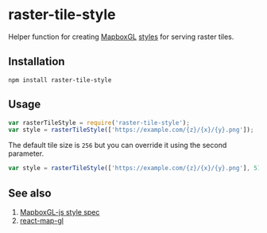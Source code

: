 # raster-tile-style

Helper function for creating [MapboxGL](https://github.com/mapbox/mapbox-gl-js)
[styles](https://www.mapbox.com/mapbox-gl-style-spec/) for serving raster tiles.

## Installation

    npm install raster-tile-style

## Usage

```js
var rasterTileStyle = require('raster-tile-style');
var style = rasterTileStyle(['https://example.com/{z}/{x}/{y}.png']);
```

The default tile size is `256` but you can override it using the second 
parameter.

```js
var style = rasterTileStyle(['https://example.com/{z}/{x}/{y}.png'], 512);
```

## See also

1. [MapboxGL-js style spec](https://www.mapbox.com/mapbox-gl-style-spec/)
2. [react-map-gl](github.com/uber/react-map-gl)
